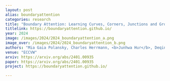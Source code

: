 ```yaml
---
layout: post
alias: boundaryattention
categories: research
title: "Boundary Attention: Learning Curves, Corners, Junctions and Grouping"
titlelink: https://boundaryattention.github.io/
year: 2024
image: /images/2024/2024_boundaryattention_a.png
image_over: /images/2024/2024_boundaryattention_b.png
authors: "Mia Gaia Polansky, Charles Herrmann, <b>Junhwa Hur</b>, Deqing Sun, Dor Verbin, Todd Zickler"
venue: "ECCVW"
arxiv: https://arxiv.org/abs/2401.00935
paper: https://arxiv.org/abs/2401.00935
project: https://boundaryattention.github.io/

---
```



